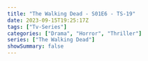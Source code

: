 ```yaml
---
title: "The Walking Dead - S01E6 - TS-19"
date: 2023-09-15T19:25:17Z
tags: ["Tv-Series"]
categories: ["Drama", "Horror", "Thriller"]
series: ["The Walking Dead"]
showSummary: false
---
```


  <mux-player stream-type="on-demand"
  src="https://kp3d-my.sharepoint.com/personal/ryoo_kp3d_onmicrosoft_com/_layouts/15/download.aspx?share=EdBVf6tbiRRMl8r3r-obWIIBBqnxW1lPRyP6ziqlSFwQuA" metadata-video-title="The Walking Dead - S01E6 - TS-19" prefer-playback="mse" controls>
  </mux-player>
  
  
  <script src="https://cdn.jsdelivr.net/npm/@mux/mux-player"></script>
  
   <script id="N01Bjyo6zakIStP02009FjtbXP8j1O7EhLgZqjNpXFrXC4" type="application/ld+json">
 {
  "@context": "https://schema.org/",
  "@type": "VideoObject",
  "name": "The Walking Dead - S01E6 - TS-19",
  "contentUrl": "https://stream.mux.com/NTk602jZcO6T33U900qGSQ7002xWIV5Ub00o5gg6sPffqzg.m3u8?quality=auto",
  "thumbnailUrl": "https://www.themoviedb.org/t/p/original/eUMwG5vXg4ovEUvXLAFgrr4bQvp.jpg?width=314&fit_mode=preserve&time=25",
  "uploadDate": "2023-09-15T19:25:17Z",
}

</script>

